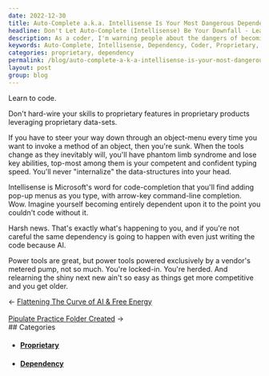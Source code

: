```yaml
---
date: 2022-12-30
title: Auto-Complete a.k.a. Intellisense Is Your Most Dangerous Dependency
headline: Don't Let Auto-Complete (Intellisense) Be Your Downfall - Learn to Code Without It!
description: As a coder, I'm warning people about the dangers of becoming too dependent on auto-complete (Intellisense). It's important to learn to code without relying on proprietary features and data-sets, or else you'll be left behind when the tools inevitably change. If you become too reliant on Intellisense, you won't be able to code without it, and you won't be able to keep up with the changing technology.
keywords: Auto-Complete, Intellisense, Dependency, Coder, Proprietary, Features, Data-Sets, Tools, Changing Technology, Experiences, Risks, Awareness
categories: proprietary, dependency
permalink: /blog/auto-complete-a-k-a-intellisense-is-your-most-dangerous-dependency/
layout: post
group: blog
---
```



Learn to code.

Don't hard-wire your skills to proprietary features in proprietary products
leveraging proprietary data-sets.

If you have to steer your way down through an object-menu every time you want
to invoke a method of an object, then you're sunk. When the tools change as
they inevitably will, you'll have phantom limb syndrome and lose key abilities,
top-most among them is your competent and confident typing speed. You'll never
"internalize" the data-structures into your head.

Intellisense is Microsoft's word for code-completion that you'll find adding
pop-up menus as you type, with arrow-key command-line completion. Wow. Imagine
yourself becoming entirely dependent upon it to the point you couldn't code
without it.

Harsh news. That's exactly what's happening to you, and if you're not careful
the same dependency is going to happen with even just writing the code because
AI.

Power tools are great, but power tools powered exclusively by a vendor's
metered pump, not so much. You're locked-in. You're herded. And relearning the
shiny next new ain't so easy as things get more competitive and you get older.


<div class="arrow-links"><div class="post-nav-prev"><span class="arrow">&larr;&nbsp;</span><a href="/blog/flattening-the-curve-of-ai-free-energy/">Flattening The Curve of AI & Free Energy</a></div> &nbsp; <div class="post-nav-next"><a href="/blog/pipulate-practice-folder-created/">Pipulate Practice Folder Created</a><span class="arrow">&nbsp;&rarr;</span></div></div>
## Categories

<ul>
<li><h4><a href='/proprietary/'>Proprietary</a></h4></li>
<li><h4><a href='/dependency/'>Dependency</a></h4></li></ul>